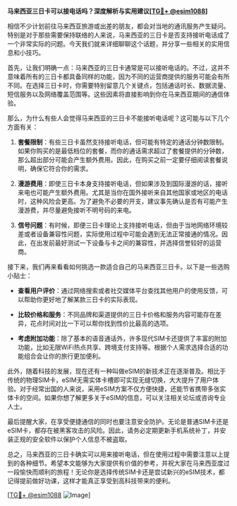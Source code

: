 **马来西亚三日卡可以接电话吗？深度解析与实用建议[[TG💪+ @esim1088](https://t.me/s/esim1088)]**

相信不少计划前往马来西亚旅游或出差的朋友，都会对当地的通讯服务产生疑问。特别是对于那些需要保持联络的人来说，马来西亚的三日卡是否支持接听电话成了一个非常实际的问题。今天我们就来详细聊聊这个话题，并分享一些相关的实用信息和小技巧。

首先，让我们明确一点：马来西亚的三日卡通常是可以接听电话的。不过，这并不意味着所有的三日卡都具备同样的功能，因为不同的运营商提供的服务可能会有所不同。在选择三日卡时，你需要特别留意几个关键点，包括通话时长、数据流量、短信服务以及网络覆盖范围等。这些因素将直接影响到你在马来西亚期间的通信体验。

那么，为什么有些人会觉得马来西亚的三日卡不能接听电话呢？这可能与以下几个方面有关：

1. **套餐限制**：有些三日卡虽然支持接听电话，但可能有特定的通话分钟数限制。如果你购买的是最低档位的套餐，而你的通话需求超过了套餐提供的分钟数，那么超出部分可能会产生额外费用。因此，在购买之前一定要仔细阅读套餐说明，确保它符合你的需求。

2. **漫游费用**：即使三日卡本身支持接听电话，但如果涉及到国际漫游的话，接听来电也可能产生额外费用。尤其是当你在国外接听来自其他国家或地区的电话时，这种风险会更高。为了避免不必要的开支，建议事先确认是否有可能产生漫游费，并尽量避免接听不明号码的来电。

3. **信号问题**：有时候，即便三日卡理论上支持接听电话，但由于当地网络环境较差或者设备兼容性问题，实际使用过程中可能会遇到无法正常接通的情况。因此，在出发前最好测试一下设备与卡之间的兼容性，并选择信誉较好的运营商。

接下来，我们再来看看如何挑选一款适合自己的马来西亚三日卡。以下是一些选购小贴士：

- **查看用户评价**：通过网络搜索或者社交媒体平台查找其他用户的使用反馈，可以帮助你更好地了解某款三日卡的实际表现。
  
- **比较价格和服务**：不同品牌和渠道提供的三日卡价格和服务内容可能存在差异，花点时间对比一下可以帮你找到性价比最高的选项。
  
- **考虑附加功能**：除了基本的语音通话外，许多现代SIM卡还提供了丰富的附加功能，比如无限WiFi热点共享、跨境支付支持等。根据个人需求选择合适的功能组合会让你的旅行更加便利。

此外，随着科技的发展，现在还有一种叫做eSIM的新技术正在逐渐普及。相比于传统的物理SIM卡，eSIM无需实体卡槽即可实现无缝切换，大大提升了用户体验。对于经常出国的人来说，采用eSIM方案不仅方便快捷，还能节省携带多张实体卡的空间。如果你想了解更多关于eSIM的信息，可以关注相关论坛或咨询专业人士。

最后提醒大家，在享受便捷通信的同时也要注意安全防护。无论是普通SIM卡还是eSIM卡，都存在被黑客攻击的风险。因此，请务必定期更新手机系统补丁，并安装正规的安全软件以保护个人信息不被盗取。

总之，马来西亚的三日卡确实可以用来接听电话，但在使用过程中需要注意以上提到的各种细节。希望本文能够为大家提供有价值的参考，并祝大家在马来西亚度过一段愉快而顺利的旅程！无论你是选择传统SIM卡还是尝试新兴的eSIM技术，都记得提前做好功课，这样才能真正享受到高科技带来的便利。

[[TG💪+ @esim1088](https://t.me/s/esim1088) ![Image](https://i.postimg.cc/4NQfJmqS/Snipaste-2025-05-13-00-14-12.png)]